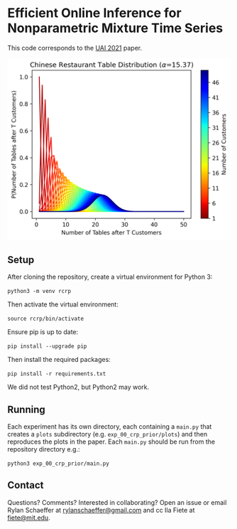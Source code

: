 # Efficient Online Inference for Nonparametric Mixture Time Series

This code corresponds to the [UAI 2021](https://www.auai.org/uai2021/) paper.

![](exp_00_crp_prior/plots/crt_table_distribution_alpha=15.37.png)

## Setup

After cloning the repository, create a virtual environment for Python 3:

`python3 -m venv rcrp`

Then activate the virtual environment:

`source rcrp/bin/activate`

Ensure pip is up to date:

`pip install --upgrade pip`

Then install the required packages:

`pip install -r requirements.txt`

We did not test Python2, but Python2 may work.

## Running

Each experiment has its own directory, each containing a `main.py` that creates a `plots`
subdirectory (e.g. `exp_00_crp_prior/plots`) and then reproduces the plots in the paper. Each 
`main.py` should be run from the repository directory e.g.:

`python3 exp_00_crp_prior/main.py`

## Contact

Questions? Comments? Interested in collaborating? Open an issue or 
email Rylan Schaeffer at rylanschaeffer@gmail.com and cc Ila Fiete at fiete@mit.edu.
